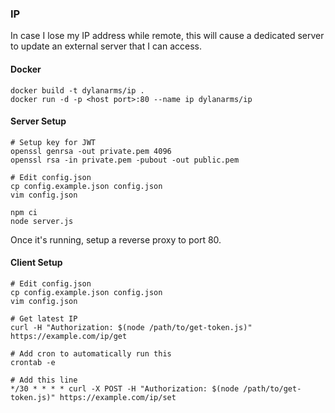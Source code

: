 ### IP

In case I lose my IP address while remote, this will cause a dedicated server to
update an external server that I can access.

#### Docker

```
docker build -t dylanarms/ip .
docker run -d -p <host port>:80 --name ip dylanarms/ip
```

#### Server Setup

```
# Setup key for JWT
openssl genrsa -out private.pem 4096
openssl rsa -in private.pem -pubout -out public.pem

# Edit config.json
cp config.example.json config.json
vim config.json

npm ci
node server.js
```

Once it's running, setup a reverse proxy to port 80.

#### Client Setup

```
# Edit config.json
cp config.example.json config.json
vim config.json

# Get latest IP
curl -H "Authorization: $(node /path/to/get-token.js)" https://example.com/ip/get

# Add cron to automatically run this
crontab -e

# Add this line
*/30 * * * * curl -X POST -H "Authorization: $(node /path/to/get-token.js)" https://example.com/ip/set
```
